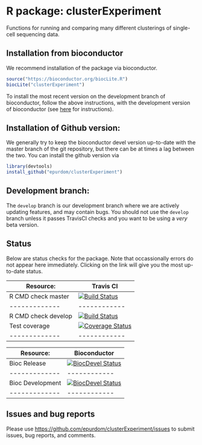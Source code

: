 # R package: clusterExperiment

Functions for running and comparing many different clusterings of single-cell sequencing data.

## Installation from bioconductor

We recommend installation of the package via bioconductor.

```r
source("https://bioconductor.org/biocLite.R")
biocLite("clusterExperiment")
```

To install the most recent version on the development branch of bioconductor, follow the above instructions, with the development version of bioconductor (see  [here](https://www.bioconductor.org/developers/how-to/useDevel/) for instructions).

## Installation of Github version:

We generally try to keep the bioconductor devel version up-to-date with the master branch of the git repository, but there can be at times a lag between the two. You can install the github version via

```r
library(devtools)
install_github("epurdom/clusterExperiment")
```

## Development branch:

The `develop` branch is our development branch where we are actively updating features, and may contain bugs. You should not use the `develop` branch unless it passes TravisCI checks and you want to be using a *very* beta version.

## Status

Below are status checks for the package. Note that occassionally errors do not appear here immediately. Clicking on the link will give you the most up-to-date status.

| Resource:     |  Travis CI   |
| ------------- | ------------ |
| R CMD check master   | [![Build Status](https://travis-ci.org/epurdom/clusterExperiment.svg?branch=master)](https://travis-ci.org/epurdom/clusterExperiment)|
| ------------- | ------------ |
| R CMD check develop   | [![Build Status](https://travis-ci.org/epurdom/clusterExperiment.svg?branch=develop)](https://travis-ci.org/epurdom/clusterExperiment) |
| Test coverage |  [![Coverage Status](https://coveralls.io/repos/github/epurdom/clusterExperiment/badge.svg?branch=develop)](https://coveralls.io/github/epurdom/clusterExperiment?branch=develop) |
| ------------- | ------------ |

| Resource:     |  Bioconductor  |
| ------------- | ------------ |
| Bioc Release  | [![BiocDevel Status](http://bioconductor.org/shields/build/release/bioc/clusterExperiment.svg)](http://bioconductor.org/checkResults/release/bioc-LATEST/clusterExperiment/)|
| ------------- | ------------ |
| Bioc Development  | [![BiocDevel Status](http://bioconductor.org/shields/build/devel/bioc/clusterExperiment.svg)](http://bioconductor.org/checkResults/devel/bioc-LATEST/clusterExperiment/)|
| ------------- | ------------ |

## Issues and bug reports

Please use https://github.com/epurdom/clusterExperiment/issues to submit issues, bug reports, and comments.
